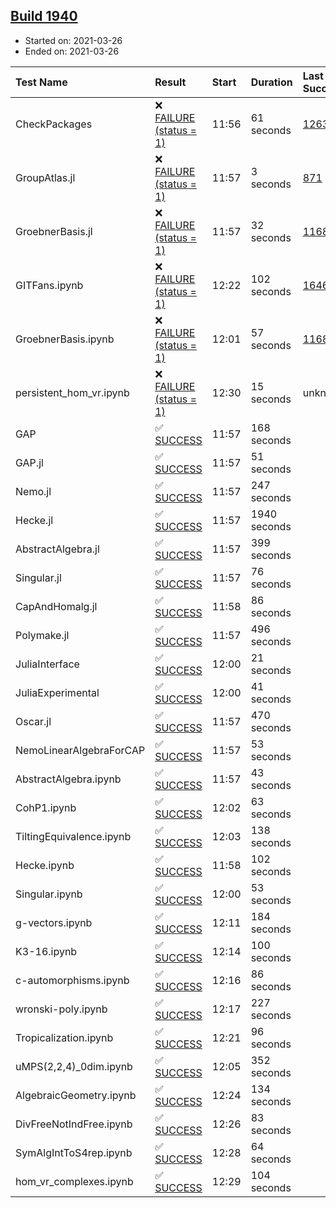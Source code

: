 ## [Build 1940](https://oscarci.mathematik.uni-kl.de/job/oscar-stable/1940/)

* Started on: 2021-03-26
* Ended on: 2021-03-26

| Test Name    | Result | Start | Duration | Last Success | First Failure |
|:-------------|:-------|:------|:---------|:-------------|:--------------|
| CheckPackages | ❌ [FAILURE (status = 1)](https://oscarci.mathematik.uni-kl.de/job/oscar-stable/1940/artifact/logs/build-1940/CheckPackages.log) | 11:56 | 61 seconds | [1263](https://oscarci.mathematik.uni-kl.de/job/oscar-stable/1263/) | [1264](https://oscarci.mathematik.uni-kl.de/job/oscar-stable/1264/) |
| GroupAtlas.jl | ❌ [FAILURE (status = 1)](https://oscarci.mathematik.uni-kl.de/job/oscar-stable/1940/artifact/logs/build-1940/GroupAtlas.jl.log) | 11:57 | 3 seconds | [871](https://oscarci.mathematik.uni-kl.de/job/oscar-stable/871/) | [872](https://oscarci.mathematik.uni-kl.de/job/oscar-stable/872/) |
| GroebnerBasis.jl | ❌ [FAILURE (status = 1)](https://oscarci.mathematik.uni-kl.de/job/oscar-stable/1940/artifact/logs/build-1940/GroebnerBasis.jl.log) | 11:57 | 32 seconds | [1168](https://oscarci.mathematik.uni-kl.de/job/oscar-stable/1168/) | [1169](https://oscarci.mathematik.uni-kl.de/job/oscar-stable/1169/) |
| GITFans.ipynb | ❌ [FAILURE (status = 1)](https://oscarci.mathematik.uni-kl.de/job/oscar-stable/1940/artifact/logs/build-1940/GITFans.ipynb.log) | 12:22 | 102 seconds | [1646](https://oscarci.mathematik.uni-kl.de/job/oscar-stable/1646/) | [1647](https://oscarci.mathematik.uni-kl.de/job/oscar-stable/1647/) |
| GroebnerBasis.ipynb | ❌ [FAILURE (status = 1)](https://oscarci.mathematik.uni-kl.de/job/oscar-stable/1940/artifact/logs/build-1940/GroebnerBasis.ipynb.log) | 12:01 | 57 seconds | [1168](https://oscarci.mathematik.uni-kl.de/job/oscar-stable/1168/) | [1169](https://oscarci.mathematik.uni-kl.de/job/oscar-stable/1169/) |
| persistent_hom_vr.ipynb | ❌ [FAILURE (status = 1)](https://oscarci.mathematik.uni-kl.de/job/oscar-stable/1940/artifact/logs/build-1940/persistent_hom_vr.ipynb.log) | 12:30 | 15 seconds | unknown | unknown |
| GAP | ✅ [SUCCESS](https://oscarci.mathematik.uni-kl.de/job/oscar-stable/1940/artifact/logs/build-1940/GAP.log) | 11:57 | 168 seconds |  |  |
| GAP.jl | ✅ [SUCCESS](https://oscarci.mathematik.uni-kl.de/job/oscar-stable/1940/artifact/logs/build-1940/GAP.jl.log) | 11:57 | 51 seconds |  |  |
| Nemo.jl | ✅ [SUCCESS](https://oscarci.mathematik.uni-kl.de/job/oscar-stable/1940/artifact/logs/build-1940/Nemo.jl.log) | 11:57 | 247 seconds |  |  |
| Hecke.jl | ✅ [SUCCESS](https://oscarci.mathematik.uni-kl.de/job/oscar-stable/1940/artifact/logs/build-1940/Hecke.jl.log) | 11:57 | 1940 seconds |  |  |
| AbstractAlgebra.jl | ✅ [SUCCESS](https://oscarci.mathematik.uni-kl.de/job/oscar-stable/1940/artifact/logs/build-1940/AbstractAlgebra.jl.log) | 11:57 | 399 seconds |  |  |
| Singular.jl | ✅ [SUCCESS](https://oscarci.mathematik.uni-kl.de/job/oscar-stable/1940/artifact/logs/build-1940/Singular.jl.log) | 11:57 | 76 seconds |  |  |
| CapAndHomalg.jl | ✅ [SUCCESS](https://oscarci.mathematik.uni-kl.de/job/oscar-stable/1940/artifact/logs/build-1940/CapAndHomalg.jl.log) | 11:58 | 86 seconds |  |  |
| Polymake.jl | ✅ [SUCCESS](https://oscarci.mathematik.uni-kl.de/job/oscar-stable/1940/artifact/logs/build-1940/Polymake.jl.log) | 11:57 | 496 seconds |  |  |
| JuliaInterface | ✅ [SUCCESS](https://oscarci.mathematik.uni-kl.de/job/oscar-stable/1940/artifact/logs/build-1940/JuliaInterface.log) | 12:00 | 21 seconds |  |  |
| JuliaExperimental | ✅ [SUCCESS](https://oscarci.mathematik.uni-kl.de/job/oscar-stable/1940/artifact/logs/build-1940/JuliaExperimental.log) | 12:00 | 41 seconds |  |  |
| Oscar.jl | ✅ [SUCCESS](https://oscarci.mathematik.uni-kl.de/job/oscar-stable/1940/artifact/logs/build-1940/Oscar.jl.log) | 11:57 | 470 seconds |  |  |
| NemoLinearAlgebraForCAP | ✅ [SUCCESS](https://oscarci.mathematik.uni-kl.de/job/oscar-stable/1940/artifact/logs/build-1940/NemoLinearAlgebraForCAP.log) | 11:57 | 53 seconds |  |  |
| AbstractAlgebra.ipynb | ✅ [SUCCESS](https://oscarci.mathematik.uni-kl.de/job/oscar-stable/1940/artifact/logs/build-1940/AbstractAlgebra.ipynb.log) | 11:57 | 43 seconds |  |  |
| CohP1.ipynb | ✅ [SUCCESS](https://oscarci.mathematik.uni-kl.de/job/oscar-stable/1940/artifact/logs/build-1940/CohP1.ipynb.log) | 12:02 | 63 seconds |  |  |
| TiltingEquivalence.ipynb | ✅ [SUCCESS](https://oscarci.mathematik.uni-kl.de/job/oscar-stable/1940/artifact/logs/build-1940/TiltingEquivalence.ipynb.log) | 12:03 | 138 seconds |  |  |
| Hecke.ipynb | ✅ [SUCCESS](https://oscarci.mathematik.uni-kl.de/job/oscar-stable/1940/artifact/logs/build-1940/Hecke.ipynb.log) | 11:58 | 102 seconds |  |  |
| Singular.ipynb | ✅ [SUCCESS](https://oscarci.mathematik.uni-kl.de/job/oscar-stable/1940/artifact/logs/build-1940/Singular.ipynb.log) | 12:00 | 53 seconds |  |  |
| g-vectors.ipynb | ✅ [SUCCESS](https://oscarci.mathematik.uni-kl.de/job/oscar-stable/1940/artifact/logs/build-1940/g-vectors.ipynb.log) | 12:11 | 184 seconds |  |  |
| K3-16.ipynb | ✅ [SUCCESS](https://oscarci.mathematik.uni-kl.de/job/oscar-stable/1940/artifact/logs/build-1940/K3-16.ipynb.log) | 12:14 | 100 seconds |  |  |
| c-automorphisms.ipynb | ✅ [SUCCESS](https://oscarci.mathematik.uni-kl.de/job/oscar-stable/1940/artifact/logs/build-1940/c-automorphisms.ipynb.log) | 12:16 | 86 seconds |  |  |
| wronski-poly.ipynb | ✅ [SUCCESS](https://oscarci.mathematik.uni-kl.de/job/oscar-stable/1940/artifact/logs/build-1940/wronski-poly.ipynb.log) | 12:17 | 227 seconds |  |  |
| Tropicalization.ipynb | ✅ [SUCCESS](https://oscarci.mathematik.uni-kl.de/job/oscar-stable/1940/artifact/logs/build-1940/Tropicalization.ipynb.log) | 12:21 | 96 seconds |  |  |
| uMPS(2,2,4)_0dim.ipynb | ✅ [SUCCESS](https://oscarci.mathematik.uni-kl.de/job/oscar-stable/1940/artifact/logs/build-1940/uMPS-2-2-4-_0dim.ipynb.log) | 12:05 | 352 seconds |  |  |
| AlgebraicGeometry.ipynb | ✅ [SUCCESS](https://oscarci.mathematik.uni-kl.de/job/oscar-stable/1940/artifact/logs/build-1940/AlgebraicGeometry.ipynb.log) | 12:24 | 134 seconds |  |  |
| DivFreeNotIndFree.ipynb | ✅ [SUCCESS](https://oscarci.mathematik.uni-kl.de/job/oscar-stable/1940/artifact/logs/build-1940/DivFreeNotIndFree.ipynb.log) | 12:26 | 83 seconds |  |  |
| SymAlgIntToS4rep.ipynb | ✅ [SUCCESS](https://oscarci.mathematik.uni-kl.de/job/oscar-stable/1940/artifact/logs/build-1940/SymAlgIntToS4rep.ipynb.log) | 12:28 | 64 seconds |  |  |
| hom_vr_complexes.ipynb | ✅ [SUCCESS](https://oscarci.mathematik.uni-kl.de/job/oscar-stable/1940/artifact/logs/build-1940/hom_vr_complexes.ipynb.log) | 12:29 | 104 seconds |  |  |
